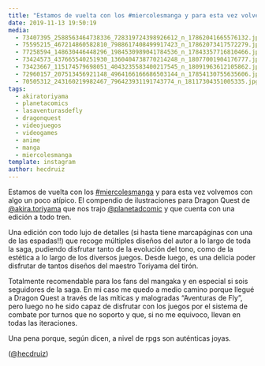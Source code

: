 ```yaml
---
title: "Estamos de vuelta con los #miercolesmanga y para esta vez volvemos con algo un poco atípico"
date: 2019-11-13 19:50:19
media: 
  - 73407395_2588563464738336_728319724398926612_n_17862041665576132.jpg
  - 75595215_467214860582810_7988617408499917423_n_17862073417572279.jpg
  - 77258594_148630446448296_1984530989041784536_n_17843357716810466.jpg
  - 73424573_437665540251930_1360404738770214248_n_18077001904176777.jpg
  - 73423667_115174579698051_4043235583400217545_n_18091963612105862.jpg
  - 72960157_207513456921148_4964166166686503144_n_17854130755635606.jpg
  - 70505312_243160219982467_796423931191743774_n_18117304351005335.jpg
tags: 
  - akiratoriyama
  - planetacomics
  - lasaventurasdefly
  - dragonquest
  - videojuegos
  - videogames
  - anime
  - manga
  - miercolesmanga
template: instagram
author: hecdruiz
---
```


Estamos de vuelta con los [#miercolesmanga](/tags/miercolesmanga) y para esta vez volvemos con algo un poco atípico. El compendio de ilustraciones para Dragon Quest de [@akira.toriyama](https://instagram.com/akira.toriyama) que nos trajo [@planetadcomic](https://instagram.com/planetadcomic) y que cuenta con una edición a todo tren.

Una edición con todo lujo de detalles (si hasta tiene marcapáginas con una de las espadas!!) que recoge múltiples diseños del autor a lo largo de toda la saga, pudiendo disfrutar tanto de la evolución del tono, como de la estética a lo largo de los diversos juegos. Desde luego, es una delicia poder disfrutar de tantos diseños del maestro Toriyama del tirón.

Totalmente recomendable para los fans del mangaka y en especial si sois seguidores de la saga. En mi caso me quedo a medio camino porque llegué a Dragon Quest a través de las míticas y malogradas “Aventuras de Fly”, pero luego no he sido capaz de disfrutar con los juegos por el sistema de combate por turnos que no soporto y que, si no me equivoco, llevan en todas las iteraciones.

Una pena porque, según dicen, a nivel de rpgs son auténticas joyas.

([@hecdruiz](https://instagram.com/hecdruiz))
